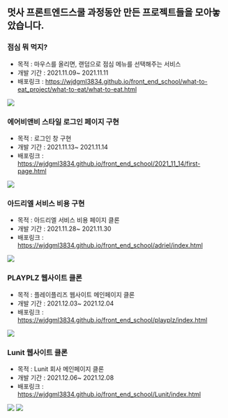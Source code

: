 ## 멋사 프론트엔드스쿨 과정동안 만든 프로젝트들을 모아놓았습니다.

### 점심 뭐 먹지?
* 목적 : 마우스를 올리면, 랜덤으로 점심 메뉴를 선택해주는 서비스
* 개발 기간 : 2021.11.09~ 2021.11.11
* 배포링크 : https://wjdgml3834.github.io/front_end_school/what-to-eat_project/what-to-eat/what-to-eat.html 
<img src="https://user-images.githubusercontent.com/88475978/145744800-88cc1d99-ab0c-4bb5-b4e4-3060a656eded.png"/>


### 에어비앤비 스타일 로그인 페이지 구현
* 목적 : 로그인 창 구현
* 개발 기간 : 2021.11.13~ 2021.11.14
* 배포링크 : https://wjdgml3834.github.io/front_end_school/2021_11_14/first-page.html  
<img src="https://user-images.githubusercontent.com/88475978/145751582-57ac6e74-fd07-4219-811d-efbf42ec62ba.png"/>


### 아드리엘 서비스 비용 구현
* 목적 : 아드리엘 서비스 비용 페이지 클론
* 개발 기간 : 2021.11.28~ 2021.11.30
* 배포링크 : https://wjdgml3834.github.io/front_end_school/adriel/index.html 
<img src="https://user-images.githubusercontent.com/88475978/145751663-71643491-0f8a-47cb-ab21-addd6ec56a28.png"/>


### PLAYPLZ 웹사이트 클론
* 목적 : 플레이플리즈 웹사이트 메인페이지 클론
* 개발 기간 : 2021.12.03~ 2021.12.04
* 배포링크 : https://wjdgml3834.github.io/front_end_school/playplz/index.html
<img src="https://user-images.githubusercontent.com/88475978/145751796-b4e114bd-169d-44f9-90d1-3388d13456ef.png"/>


### Lunit 웹사이트 클론
* 목적 : Lunit 회사 메인페이지 클론
* 개발 기간 : 2021.12.06~ 2021.12.08
* 배포링크 : https://wjdgml3834.github.io/front_end_school/Lunit/index.html
<img src="https://user-images.githubusercontent.com/88475978/145752003-fa6e97f4-f4f8-4328-b352-2da55a6db80e.png"/>
<img src="https://user-images.githubusercontent.com/88475978/145752007-e6c82156-50e7-4b4a-8461-47a39a7343c9.png"/>

